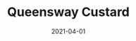 ---
description: "Width%3A%2054%u201D%20%7C%20Content%3A%20100%25%20Polyester%20%7C%20Abrasion%3A%2050%2C000%20Double%20Rubs%20-%20Wyzenbeek%20Method%20%7C%20Repeat%3A%20n/a%20%7C%20Finish%3A%20INCASE%20by%20CRYPTON%20%7C%20Flammability%3A%20NFPA%20260%2C%20UFAC%20Class%201%2C%20CAL%20117%20%7C%20Applications%3A%20Contract%20/%20Hospitality%2C%20Residential%20%7C%20"
tags: 
  - "Lark Fontaine"
  - "Queensway"
  - "Textiles"
image_primary: "img/Queensway_Custard_large.jpg"
href: "https://www.larkfontaine.com/collections/textiles/products/queensway-custard"
designer: "Lark Fontaine"
title: "Queensway Custard"
category: "Textiles"
subtitle: ""
manufacturer: "Lark Fontaine"
slug: "/manufacturers/lark-fontaine/textiles/lark-fontaine-queensway-custard"
date: "2021-04-01"
---